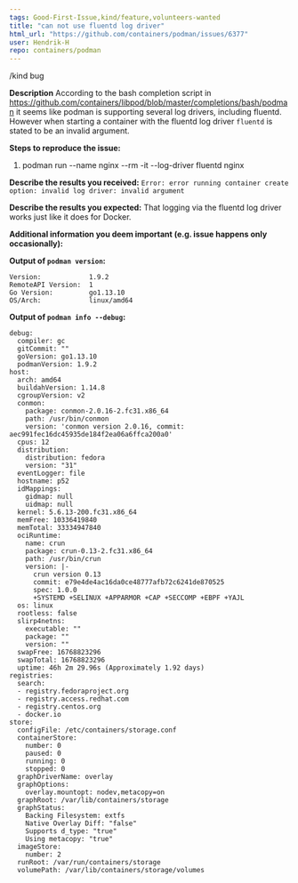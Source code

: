 ```yaml
---
tags: Good-First-Issue,kind/feature,volunteers-wanted
title: "can not use fluentd log driver"
html_url: "https://github.com/containers/podman/issues/6377"
user: Hendrik-H
repo: containers/podman
---
```


/kind bug

**Description**
According to the bash completion script in https://github.com/containers/libpod/blob/master/completions/bash/podman it seems like podman is supporting several log drivers, including fluentd. However when starting a container with the fluentd log driver `fluentd` is stated to be an invalid argument.

**Steps to reproduce the issue:**

1. podman run --name nginx --rm -it --log-driver fluentd nginx

**Describe the results you received:**
```Error: error running container create option: invalid log driver: invalid argument```

**Describe the results you expected:**
That logging via the fluentd log driver works just like it does for Docker.

**Additional information you deem important (e.g. issue happens only occasionally):**

**Output of `podman version`:**

```
Version:            1.9.2
RemoteAPI Version:  1
Go Version:         go1.13.10
OS/Arch:            linux/amd64
```

**Output of `podman info --debug`:**

```
debug:
  compiler: gc
  gitCommit: ""
  goVersion: go1.13.10
  podmanVersion: 1.9.2
host:
  arch: amd64
  buildahVersion: 1.14.8
  cgroupVersion: v2
  conmon:
    package: conmon-2.0.16-2.fc31.x86_64
    path: /usr/bin/conmon
    version: 'conmon version 2.0.16, commit: aec991fec16dc45935de184f2ea06a6ffca200a0'
  cpus: 12
  distribution:
    distribution: fedora
    version: "31"
  eventLogger: file
  hostname: p52
  idMappings:
    gidmap: null
    uidmap: null
  kernel: 5.6.13-200.fc31.x86_64
  memFree: 10336419840
  memTotal: 33334947840
  ociRuntime:
    name: crun
    package: crun-0.13-2.fc31.x86_64
    path: /usr/bin/crun
    version: |-
      crun version 0.13
      commit: e79e4de4ac16da0ce48777afb72c6241de870525
      spec: 1.0.0
      +SYSTEMD +SELINUX +APPARMOR +CAP +SECCOMP +EBPF +YAJL
  os: linux
  rootless: false
  slirp4netns:
    executable: ""
    package: ""
    version: ""
  swapFree: 16768823296
  swapTotal: 16768823296
  uptime: 46h 2m 29.96s (Approximately 1.92 days)
registries:
  search:
  - registry.fedoraproject.org
  - registry.access.redhat.com
  - registry.centos.org
  - docker.io
store:
  configFile: /etc/containers/storage.conf
  containerStore:
    number: 0
    paused: 0
    running: 0
    stopped: 0
  graphDriverName: overlay
  graphOptions:
    overlay.mountopt: nodev,metacopy=on
  graphRoot: /var/lib/containers/storage
  graphStatus:
    Backing Filesystem: extfs
    Native Overlay Diff: "false"
    Supports d_type: "true"
    Using metacopy: "true"
  imageStore:
    number: 2
  runRoot: /var/run/containers/storage
  volumePath: /var/lib/containers/storage/volumes
```

